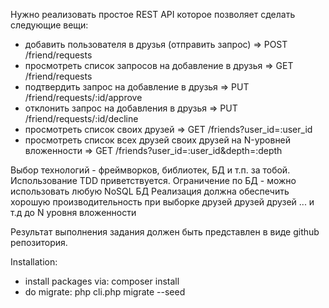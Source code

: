 Нужно реализовать простое REST API которое позволяет сделать следующие вещи:

- добавить пользователя в друзья (отправить запрос)  => POST /friend/requests
- просмотреть список запросов на добавление в друзья => GET /friend/requests
- подтвердить запрос на добавление в друзья          => PUT /friend/requests/:id/approve
- отклонить запрос на добавления в друзья            => PUT /friend/requests/:id/decline
- просмотреть список своих друзей                    => GET /friends?user_id=:user_id
- просмотреть список всех друзей своих друзей на N-уровней вложенности  => GET /friends?user_id=:user_id&depth=:depth

Выбор технологий - фреймворков, библиотек, БД  и т.п. за тобой. 
Использование TDD приветствуется. Ограничение по БД - можно использовать любую NoSQL БД
Реализация должна обеспечить хорошую производительность при выборке друзей друзей друзей ... и т.д до N уровня вложенности

Результат выполнения задания должен быть представлен в виде github репозитория.


Installation:

- install packages via: composer install
- do migrate: php cli.php migrate --seed